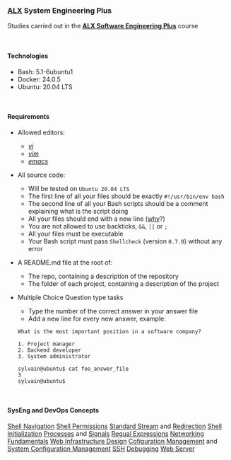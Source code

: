 ### [ALX](https://www.alxafrica.com/) System Engineering Plus

Studies carried out in the **[ALX Software Engineering Plus](https://www.alxafrica.com/software-engineering-plus/)** course

<br />

#### Technologies

* Bash:     5.1-6ubuntu1
* Docker:   24.0.5
* Ubuntu:   20.04 LTS

<br />

#### Requirements


* Allowed editors:
    * _[vi](https://www.geeksforgeeks.org/vi-editor-unix/)_
    * _[vim](https://www.geeksforgeeks.org/getting-started-with-vim-editor-in-linux/)_
    * _[emacs](https://www.geeksforgeeks.org/emacs-command-in-linux-with-examples/)_

* All source code:
    * Will be tested on `Ubuntu 20.04 LTS`
    * The first line of all your files should be exactly `#!/usr/bin/env bash`
    * The second line of all your Bash scripts should be a comment explaining what is the script doing
    * All your files should end with a new line ([why](https://unix.stackexchange.com/questions/18743/whats-the-point-in-adding-a-new-line-to-the-end-of-a-file/18789)?)
    * You are not allowed to use backticks, `&&`, `||` or `;`
    * All your files must be executable
    * Your Bash script must pass `Shellcheck` (version `0.7.0`) without any error

* A README.md file at the root of:
    * The repo, containing a description of the repository
    * The folder of each project, containing a description of the project

* Multiple Choice Question type tasks
    * Type the number of the correct answer in your answer file
    * Add a new line for every new answer, example:

    ```
    What is the most important position in a software company?

    1. Project manager
    2. Backend developer
    3. System administrator

    sylvain@ubuntu$ cat foo_answer_file
    3
    sylvain@ubuntu$
    ```

<br />

#### SysEng and DevOps Concepts

[Shell Navigation](https://andysbrainbook.readthedocs.io/en/latest/unix/Unix_01_Navigation.html)
[Shell Permissions](https://www.geeksforgeeks.org/permissions-in-linux/)
[Standard Stream](https://en.wikipedia.org/wiki/Standard_streams) and [Redirection](https://en.wikipedia.org/wiki/Redirection_(computing))
[Shell Initialization](https://tldp.org/LDP/Bash-Beginners-Guide/html/sect_03_01.html)
[Processes](https://www.geeksforgeeks.org/processes-in-linuxunix/) and [Signals](https://www.geeksforgeeks.org/signal-handling-in-linux-through-the-signal-function/)
[Regual Expressions](https://www.geeksforgeeks.org/write-regular-expressions/)
[Networking Fundamentals](https://www.geeksforgeeks.org/basics-computer-networking/)
[Web Infrastructure Design](https://www.geeksforgeeks.org/how-web-works-web-application-architecture-for-beginners/)
[Cofiguration Management](https://www.geeksforgeeks.org/project-management-configuration-management-and-change-control/) and [System Configuration Management](https://www.geeksforgeeks.org/software-engineering-system-configuration-management/)
[SSH](https://www.geeksforgeeks.org/introduction-to-sshsecure-shell-keys/)
[Debugging](https://www.geeksforgeeks.org/software-engineering-debugging/)
[Web Server](https://www.geeksforgeeks.org/web-server-and-its-type/)

<br />
